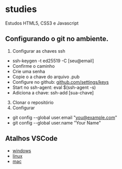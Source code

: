 # studies
Estudos HTML5, CSS3 e Javascript

## Configurando o git no ambiente.
1. Configurar as chaves ssh
  - ssh-keygen -t ed25519 -C [seu@email]
  - Confirme o caminho
  - Crie uma senha
  - Copie o a chave do arquivo .pub
  - Configure no github: [github.com/settings/keys](https://github.com/settings/keys)
  - Start no ssh-agent: eval $(ssh-agent -s)
  - Adiciona a chave: ssh-add [sua-chave]
3. Clonar o repositório 
4. Configurar 
  - git config --global user.email "you@example.com"
  - git config --global user.name "Your Name"

## Atalhos VSCode
- [windows](https://code.visualstudio.com/shortcuts/keyboard-shortcuts-windows.pdf)
- [linux](https://code.visualstudio.com/shortcuts/keyboard-shortcuts-linux.pdf)
- [mac](https://code.visualstudio.com/shortcuts/keyboard-shortcuts-macos.pdf)
